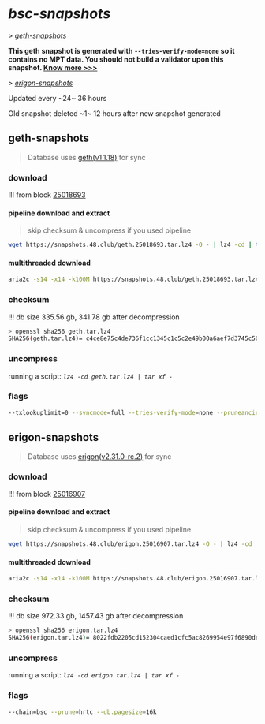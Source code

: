 # *bsc-snapshots*


*\> [geth-snapshots](#geth-snapshots)*

**This geth snapshot is generated with `--tries-verify-mode=none` so it contains no MPT data. You should not build a validator upon this snapshot. [Know more >>>](https://github.com/bnb-chain/bsc/pull/926)**

*\> [erigon-snapshots](#erigon-snapshots)*

Updated every ~24~ 36 hours

Old snapshot deleted ~1~ 12 hours after new snapshot generated

## geth-snapshots


> Database uses [geth(v1.1.18)](https://github.com/bnb-chain/bsc/releases/tag/v1.1.18) for sync


### download

<!-- begin_geth -->

!!! from block [25018693](https://bscscan.com/block/25018693)

#### pipeline download and extract
> skip checksum & uncompress if you used pipeline
```bash
wget https://snapshots.48.club/geth.25018693.tar.lz4 -O - | lz4 -cd | tar xf -
```

#### multithreaded download

```bash
aria2c -s14 -x14 -k100M https://snapshots.48.club/geth.25018693.tar.lz4 -o geth.tar.lz4
```


### checksum

!!! db size 335.56 gb, 341.78 gb after decompression
```bash
> openssl sha256 geth.tar.lz4
SHA256(geth.tar.lz4)= c4ce8e75c4de736f1cc1345c1c5c2e49b00a6aef7d3745c5034b300230349eb5
```

<!-- end_geth -->

### uncompress


running a script: _`lz4 -cd geth.tar.lz4 | tar xf -`_


### flags


```bash
--txlookuplimit=0 --syncmode=full --tries-verify-mode=none --pruneancient=true --diffblock=5000
```


## erigon-snapshots


> Database uses [erigon(v2.31.0-rc.2)](https://github.com/ledgerwatch/erigon/releases/tag/v2.31.0-rc.2) for sync


### download

<!-- begin_erigon -->

!!! from block [25016907](https://bscscan.com/block/25016907)

#### pipeline download and extract
> skip checksum & uncompress if you used pipeline
```bash
wget https://snapshots.48.club/erigon.25016907.tar.lz4 -O - | lz4 -cd | tar xf -
```

#### multithreaded download

```bash
aria2c -s14 -x14 -k100M https://snapshots.48.club/erigon.25016907.tar.lz4 -o erigon.tar.lz4
```


### checksum

!!! db size 972.33 gb, 1457.43 gb after decompression
```bash
> openssl sha256 erigon.tar.lz4
SHA256(erigon.tar.lz4)= 8022fdb2205cd152304caed1cfc5ac8269954e97f6890de4fcf1f9019fe7cbfb
```

<!-- end_erigon -->


### uncompress


running a script: _`lz4 -cd erigon.tar.lz4 | tar xf -`_


### flags


```bash
--chain=bsc --prune=hrtc --db.pagesize=16k
```
